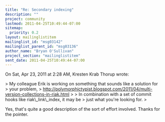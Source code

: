 ```yaml
---
title: "Re: Secondary indexing"
description: ""
project: community
lastmod: 2011-04-25T10:49:44-07:00
sitemap:
  priority: 0.2
layout: mailinglistitem
mailinglist_id: "msg03142"
mailinglist_parent_id: "msg03136"
author_name: "Bryan O'Sullivan"
project_section: "mailinglistitem"
sent_date: 2011-04-25T10:49:44-07:00
---
```



On Sat, Apr 23, 2011 at 2:28 AM, Kresten Krab Thorup wrote:

&gt; My colleague Erik is working on something that sounds like a solution for
&gt; your problem,
&gt; http://polymorphictypist.blogspot.com/2011/04/multi-version-collections-in-riak.html
&gt;
&gt; In combination with a set of commit hooks like riak\\_link\\_index, it may be
&gt; just what you're looking for.
&gt;

Yes, that's quite a good description of the sort of effort involved. Thanks
for the pointer.
